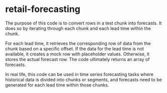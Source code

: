 # retail-forecasting

The purpose of this code is to convert rows in a test chunk into forecasts. It does so by iterating through each chunk and each lead time within the chunk.

For each lead time, it retrieves the corresponding row of data from the chunk based on a specific offset. If the data for the lead time is not available, it creates a mock row with placeholder values. Otherwise, it stores the actual forecast row. The code ultimately returns an array of forecasts.

In real life, this code can be used in time series forecasting tasks where historical data is divided into chunks or segments, and forecasts need to be generated for each lead time within those chunks.
